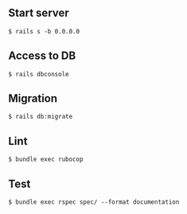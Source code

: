 ## Start server

```shell
$ rails s -b 0.0.0.0
```

## Access to DB

```shell
$ rails dbconsole
```

## Migration

```shell
$ rails db:migrate
```

## Lint

```shell
$ bundle exec rubocop
```

## Test

```shell
$ bundle exec rspec spec/ --format documentation
```
